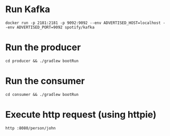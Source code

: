 # Run Kafka
```docker run -p 2181:2181 -p 9092:9092 --env ADVERTISED_HOST=localhost --env ADVERTISED_PORT=9092 spotify/kafka```

# Run the producer
```cd producer && ./gradlew bootRun```

# Run the consumer
```cd consumer && ./gradlew bootRun```

# Execute http request (using httpie)
```http :8080/person/john```
